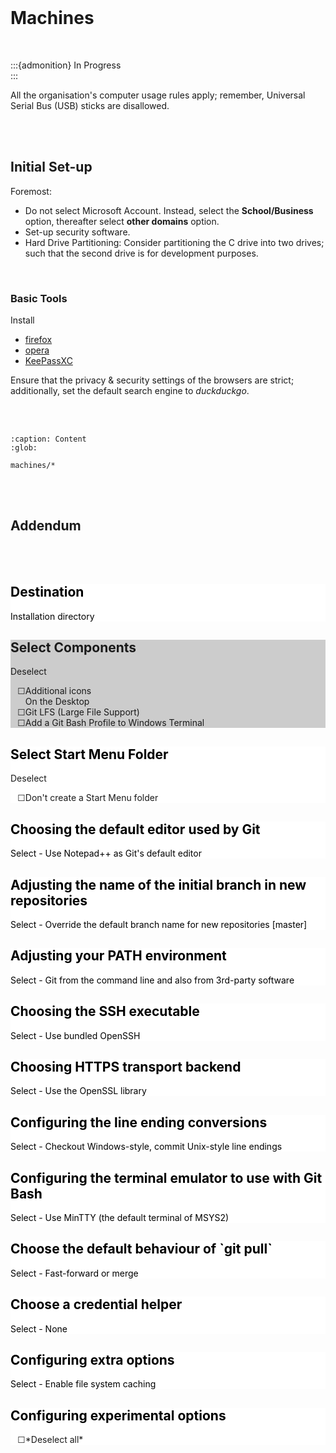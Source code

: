 <br>

# Machines

<br>

:::{admonition} In Progress
<br>
:::

All the organisation's computer usage rules apply; remember, Universal Serial Bus (USB) sticks are disallowed.

<br>
<br>

## Initial Set-up

Foremost:

* Do not select Microsoft Account.  Instead, select the **School/Business** option, thereafter select **other domains** option.
* Set-up security software.
* Hard Drive Partitioning: Consider partitioning the C drive into two drives; such that the second drive is for development purposes.

<br>

### Basic Tools

Install

* [firefox](https://www.mozilla.org/en-GB/firefox/)
* [opera](https://www.opera.com)
* [KeePassXC](https://keepassxc.org/)

Ensure that the privacy & security settings of the browsers are strict; additionally, set the default search engine to _duckduckgo_.

<br>
<br>


```{toctree}
:caption: Content
:glob:

machines/*
```

<br>
<br>

## Addendum

<br>
<br>

<div class="carousel-page-container">
  <div class="carousel-container">
    <div class="carousel-cell">
      <div class="carousel-slide" style="background: #ffffff;">
        <div class="carousel-slide-copy ">
          <h2 style="color: black;">Destination</h2>
          <p style="color: black;">Installation directory</p>
        </div>
      </div>
    </div>
    <div class="carousel-cell">
      <div class="carousel-slide" style="background: #cccccc;">
        <div class="carousel-slide-copy">
          <h2>Select Components</h2>
          Deselect            
            <ul style="list-style-type: '\2610';">
              <li>Additional icons<br>On the Desktop</li>
              <li>Git LFS (Large File Support)</li>
              <li>Add a Git Bash Profile to Windows Terminal</li>
            </ul>
        </div>
      </div>
    </div>
    <div class="carousel-cell">
      <div class="carousel-slide" style="background: #ffffff;">
        <div class="carousel-slide-copy ">
          <h2 style="color: black;">Select Start Menu Folder</h2>
          Deselect
          <ul style="list-style-type: '\2610';">
            <li>Don't create a Start Menu folder</li>
          </ul>
        </div>
      </div>
    </div>
    <div class="carousel-cell">
      <div class="carousel-slide" style="background: #ffffff;">
        <div class="carousel-slide-copy ">
          <h2 style="color: black;">Choosing the default editor used by Git</h2>
          <p style="color: black;">
          Select
          - Use Notepad++ as Git's default editor
          </p>
        </div>
      </div>
    </div>
    <div class="carousel-cell">
      <div class="carousel-slide" style="background: #ffffff;">
        <div class="carousel-slide-copy ">
          <h2 style="color: black;">Adjusting the name of the initial branch in new repositories</h2>
          <p style="color: black;">
          Select
          - Override the default branch name for new repositories
            [master]
          </p>
        </div>
      </div>
    </div>
    <div class="carousel-cell">
      <div class="carousel-slide" style="background: #ffffff;">
        <div class="carousel-slide-copy ">
          <h2 style="color: black;">Adjusting your PATH environment</h2>
          <p style="color: black;">
          Select
          - Git from the command line and also from 3rd-party software
          </p>
        </div>
      </div>
    </div>
    <div class="carousel-cell">
      <div class="carousel-slide" style="background: #ffffff;">
        <div class="carousel-slide-copy ">
          <h2 style="color: black;">Choosing the SSH executable</h2>
          <p style="color: black;">
          Select
          - Use bundled OpenSSH
          </p>
        </div>
      </div>
    </div>
    <div class="carousel-cell">
      <div class="carousel-slide" style="background: #ffffff;">
        <div class="carousel-slide-copy ">
          <h2 style="color: black;">Choosing HTTPS transport backend</h2>
          <p style="color: black;">
          Select
          - Use the OpenSSL library
          </p>
        </div>
      </div>
    </div>
    <div class="carousel-cell">
      <div class="carousel-slide" style="background: #ffffff;">
        <div class="carousel-slide-copy ">
          <h2 style="color: black;">Configuring the line ending conversions</h2>
          <p style="color: black;">
          Select
          - Checkout Windows-style, commit Unix-style line endings
          </p>
        </div>
      </div>
    </div>
    <div class="carousel-cell">
      <div class="carousel-slide" style="background: #ffffff;">
        <div class="carousel-slide-copy ">
          <h2 style="color: black;">Configuring the terminal emulator to use with Git Bash</h2>
          <p style="color: black;">
          Select
          - Use MinTTY (the default terminal of MSYS2)
          </p>
        </div>
      </div>
    </div>
    <div class="carousel-cell">
      <div class="carousel-slide" style="background: #ffffff;">
        <div class="carousel-slide-copy ">
          <h2 style="color: black;">Choose the default behaviour of `git pull`</h2>
          <p style="color: black;">
          Select
          - Fast-forward or merge
          </p>
        </div>
      </div>
    </div>
    <div class="carousel-cell">
      <div class="carousel-slide" style="background: #ffffff;">
        <div class="carousel-slide-copy ">
          <h2 style="color: black;">Choose a credential helper</h2>
          <p style="color: black;">
          Select
          - None
          </p>
        </div>
      </div>
    </div>
    <div class="carousel-cell">
      <div class="carousel-slide" style="background: #ffffff;">
        <div class="carousel-slide-copy ">
          <h2 style="color: black;">Configuring extra options</h2>
          <p style="color: black;">
          Select
          - Enable file system caching
          </p>
        </div>
      </div>
    </div>
    <div class="carousel-cell">
      <div class="carousel-slide" style="background: #ffffff;">
        <div class="carousel-slide-copy ">
          <h2 style="color: black;">Configuring experimental options</h2>
          <ul style="list-style-type: '\2610';">
            <li>*Deselect all*</li>
          </ul>
        </div>
      </div>
    </div>
  </div>
</div>

<script>
var Flickity;
let elem = document.querySelector(".carousel-container");
new Flickity(elem, {
    cellAlign: "right",
    contain: true,
    initialIndex: 2,
    pageDots: false,
    wrapAround: true,
    draggable: true,
    prevNextButtons: true,
    pauseAutoPlayOnHover: false
});
</script>

<br>
<br>
